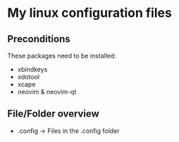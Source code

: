 My linux configuration files
============================

Preconditions
-------------

These packages need to be installed:

* xbindkeys
* xdotool
* xcape
* neovim & neovim-qt

File/Folder overview
--------------------

* .config -> Files in the .config folder
